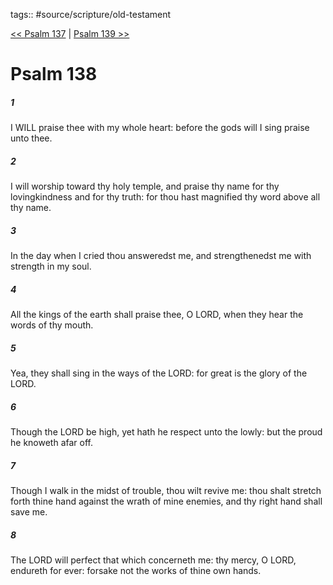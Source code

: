 tags:: #source/scripture/old-testament

[<< Psalm 137](/old-testament/19_Psalms/Psalm_137.md) | [Psalm 139 >>](/old-testament/19_Psalms/Psalm_139.md)

# Psalm 138

##### 1

I WILL praise thee with my whole heart: before the gods will I sing praise unto thee.

##### 2

I will worship toward thy holy temple, and praise thy name for thy lovingkindness and for thy truth: for thou hast magnified thy word above all thy name.

##### 3

In the day when I cried thou answeredst me, and strengthenedst me with strength in my soul.

##### 4

All the kings of the earth shall praise thee, O LORD, when they hear the words of thy mouth.

##### 5

Yea, they shall sing in the ways of the LORD: for great is the glory of the LORD.

##### 6

Though the LORD be high, yet hath he respect unto the lowly: but the proud he knoweth afar off.

##### 7

Though I walk in the midst of trouble, thou wilt revive me: thou shalt stretch forth thine hand against the wrath of mine enemies, and thy right hand shall save me.

##### 8

The LORD will perfect that which concerneth me: thy mercy, O LORD, endureth for ever: forsake not the works of thine own hands.
